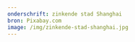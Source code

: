 ```yaml
---
onderschrift: zinkende stad Shanghai
bron: Pixabay.com
image: /img/zinkende-stad-shanghai.jpg
---
```


